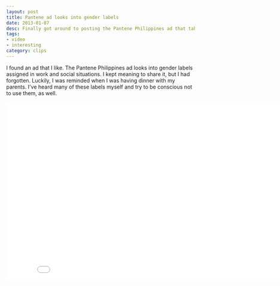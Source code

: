 ```yaml
---
layout: post
title: Pantene ad looks into gender labels
date: 2013-01-07
desc: Finally got around to posting the Pantene Philippines ad that takes on the gender labels many of us deal with everyday!
tags:
- video
- interesting
category: clips
---
```


I found an ad that I like. The Pantene Philippines ad looks into gender labels assigned in work and social situations. I kept meaning to share it, but I had forgotten. Luckily, I was reminded when I was having dinner with my parents. I've heard many of these labels myself and try to be conscious not to use them, as well. </p>
<iframe width="853" height="480" src="//www.youtube.com/embed/kOjNcZvwjxI" frameborder="0" allowfullscreen></iframe>